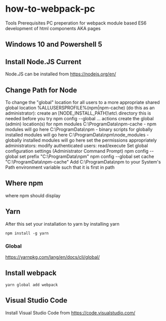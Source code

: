 




# how-to-webpack-pc
Tools Prerequisites PC preperation for webpack module based ES6 development of html components AKA pages

## Windows 10 and Powershell 5

## Install Node.JS Current

Node.JS can be installed from https://nodejs.org/en/

## Change Path for Node

To change the "global" location for all users to a more appropriate shared global location %ALLUSERSPROFILE%\(npm|npm-cache) (do this as an administrator):
create an [NODE_INSTALL_PATH]\etc\ directory 
this is needed before you try npm config --global ... actions
create the global (admin) location(s) for npm modules 
C:\ProgramData\npm-cache - npm modules will go here
C:\ProgramData\npm - binary scripts for globally installed modules will go here
C:\ProgramData\npm\node_modules - globally installed modules will go here
set the permissions appropriately 
administrators: modify
authenticated users: read/execute
Set global configuration settings (Administrator Command Prompt) 
npm config --global set prefix "C:\ProgramData\npm"
npm config --global set cache "C:\ProgramData\npm-cache"
Add C:\ProgramData\npm to your System's Path environment variable such that it is first in path

## Where npm
where npm should display

## Yarn
After this set your installation to yarn by installing yarn
```
npm install -g yarn
```
### Global
https://yarnpkg.com/lang/en/docs/cli/global/

## Install webpack
```
yarn global add webpack
```

## Visual Studio Code
Install Visual Studio Code from https://code.visualstudio.com/

